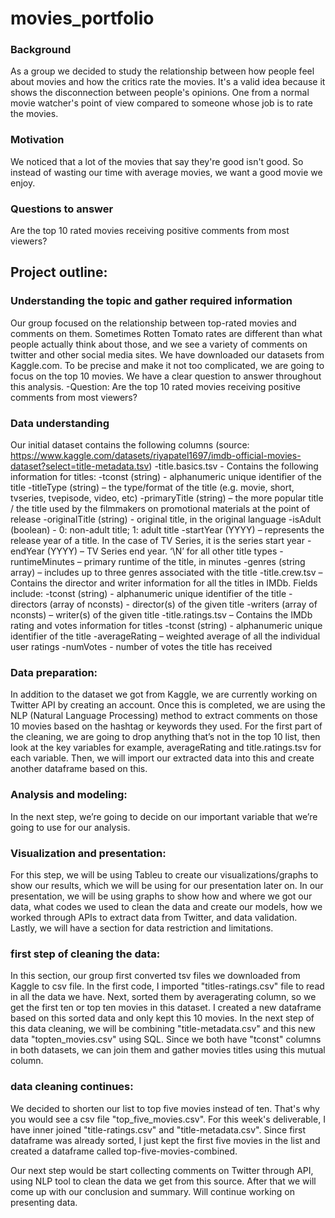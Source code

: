 # movies_portfolio
### Background
As a group we decided to study the relationship between how people feel about movies and how the critics rate the movies. It's a valid idea because it shows the disconnection between people's opinions. One from a normal movie watcher's point of view compared to someone whose job is to rate the movies.  

### Motivation
We noticed that a lot of the movies that say they're good isn't good. So instead of wasting our time with average movies, we want a good movie we enjoy. 

### Questions to answer
Are the top 10 rated movies receiving positive comments from most viewers?

## Project outline:
### Understanding the topic and gather required information
Our group focused on the relationship between top-rated movies and comments on them. Sometimes Rotten Tomato rates are different than what people actually think about those, and we see a variety of comments on twitter and other social media sites. We have downloaded our datasets from Kaggle.com. To be precise and make it not too complicated, we are going to focus on the top 10 movies. We have a clear question to answer throughout this analysis. 
-Question: Are the top 10 rated movies receiving positive comments from most viewers?
### Data understanding
Our initial dataset contains the following columns (source: https://www.kaggle.com/datasets/riyapatel1697/imdb-official-movies-dataset?select=title-metadata.tsv)
-title.basics.tsv - Contains the following information for titles:
-tconst (string) - alphanumeric unique identifier of the title
-titleType (string) – the type/format of the title (e.g. movie, short, tvseries, tvepisode, video, etc)
-primaryTitle (string) – the more popular title / the title used by the filmmakers on promotional materials at the point of release
-originalTitle (string) - original title, in the original language
-isAdult (boolean) - 0: non-adult title; 1: adult title
-startYear (YYYY) – represents the release year of a title. In the case of TV Series, it is the series start year
-endYear (YYYY) – TV Series end year. ‘\N’ for all other title types
-runtimeMinutes – primary runtime of the title, in minutes
-genres (string array) – includes up to three genres associated with the title
-title.crew.tsv – Contains the director and writer information for all the titles in IMDb. Fields include:
-tconst (string) - alphanumeric unique identifier of the title
-directors (array of nconsts) - director(s) of the given title
-writers (array of nconsts) – writer(s) of the given title
-title.ratings.tsv – Contains the IMDb rating and votes information for titles
-tconst (string) - alphanumeric unique identifier of the title
-averageRating – weighted average of all the individual user ratings
-numVotes - number of votes the title has received

### Data preparation:
In addition to the dataset we got from Kaggle, we are currently working on Twitter API by creating an account. Once this is completed, we are using the NLP (Natural Language Processing) method to extract comments on those 10 movies based on the hashtag or keywords they used. For the first part of the cleaning, we are going to drop anything that’s not in the top 10 list, then look at the key variables for example, averageRating and title.ratings.tsv for each variable. Then, we will import our extracted data into this and create another dataframe based on this.
### Analysis and modeling:
In the next step, we’re going to decide on our important variable that we’re going to use for our analysis. 
### Visualization and presentation:
For this step, we will be using Tableu to create our visualizations/graphs to show our results, which we will be using for our presentation later on. In our presentation, we will be using graphs to show how and where we got our data, what codes we used to clean the data and create our models, how we worked through APIs to extract data from Twitter, and data validation. Lastly, we will have a section for data restriction and limitations. 

### first step of cleaning the data:
In this section, our group first converted tsv files we downloaded from Kaggle to csv file. In the first code, I imported "titles-ratings.csv" file to read in all the data we have. Next, sorted them by averagerating column, so we get the first ten or top ten movies in this dataset. I created a new dataframe based on this sorted data and only kept this 10 movies. In the next step of this data cleaning, we will be combining "title-metadata.csv" and this new data "topten_movies.csv" using SQL. Since we both have "tconst" columns in both datasets, we can join them and gather movies titles using this mutual column. 

### data cleaning continues:
We decided to shorten our list to top five movies instead of ten. That's why you would see a csv file "top_five_movies.csv". For this week's deliverable, I have inner joined "title-ratings.csv" and "title-metadata.csv". Since first dataframe was already sorted, I just kept the first five movies in the list and created a dataframe called top-five-movies-combined. 

Our next step would be start collecting comments on Twitter through API, using NLP tool to clean the data we get from this source. After that we will come up with our conclusion and summary. Will continue working on presenting data.
